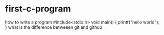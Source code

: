 # first-c-program
how to write a program 
#include<stdio.h>
void main()
{
  printf("hello world");
}
what is the difference betweeen git and github 

